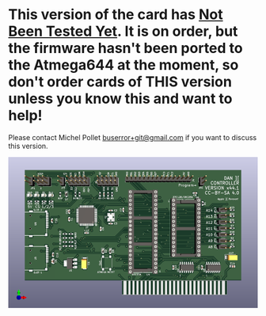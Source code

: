 # This version of the card has <u>Not Been Tested Yet</u>. It is on order, but the firmware hasn't been ported to the Atmega644 at the moment, so don't order cards of THIS version unless you know this and want to help!

Please contact Michel Pollet <buserror+git@gmail.com> if you want to discuss this version.

![Apple2Card](Apple2Card.png)